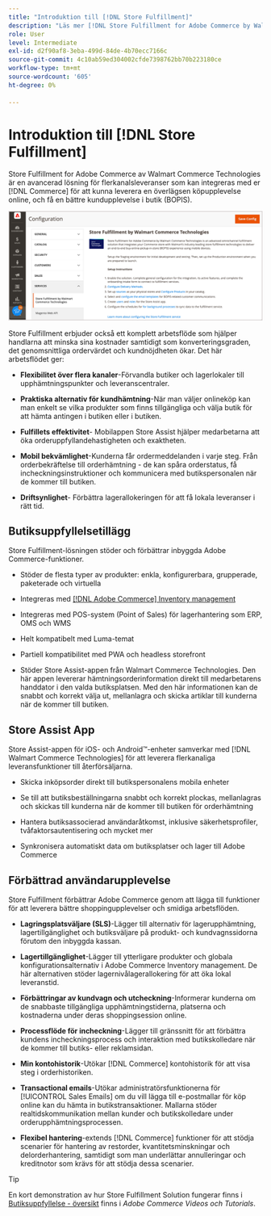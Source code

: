 ```yaml
---
title: "Introduktion till [!DNL Store Fulfillment]"
description: "Läs mer [!DNL Store Fulfillment for Adobe Commerce by Walmart Commerce Technologies] har stöd för att köpa online, hämta i butik (BOPIS) för kunder. Använd mobilen Store Assist för att effektivisera BOPIS-leveranser och orderbehandling för butikskolledare och Commerce-kunder."
role: User
level: Intermediate
exl-id: d2f90af8-3eba-499d-84de-4b70ecc7166c
source-git-commit: 4c10ab59ed304002cfde7398762bb70b223180ce
workflow-type: tm+mt
source-wordcount: '605'
ht-degree: 0%

---
```


# Introduktion till [!DNL Store Fulfillment]

Store Fulfillment for Adobe Commerce av Walmart Commerce Technologies är en avancerad lösning för flerkanalsleveranser som kan integreras med er [!DNL Commerce] för att kunna leverera en överlägsen köpupplevelse online, och få en bättre kundupplevelse i butik (BOPIS).

![Konfiguration av Adobe-administratör för lagringslösning](assets/store-fulfillment-admin-home.png)

Store Fulfillment erbjuder också ett komplett arbetsflöde som hjälper handlarna att minska sina kostnader samtidigt som konverteringsgraden, det genomsnittliga ordervärdet och kundnöjdheten ökar. Det här arbetsflödet ger:

* **Flexibilitet över flera kanaler**-Förvandla butiker och lagerlokaler till upphämtningspunkter och leveranscentraler.

* **Praktiska alternativ för kundhämtning**-När man väljer onlineköp kan man enkelt se vilka produkter som finns tillgängliga och välja butik för att hämta antingen i butiken eller i butiken.

* **Fulfillets effektivitet**- Mobilappen Store Assist hjälper medarbetarna att öka orderuppfyllandehastigheten och exaktheten.

* **Mobil bekvämlighet**-Kunderna får ordermeddelanden i varje steg. Från orderbekräftelse till orderhämtning - de kan spåra orderstatus, få incheckningsinstruktioner och kommunicera med butikspersonalen när de kommer till butiken.

* **Driftsynlighet**- Förbättra lagerallokeringen för att få lokala leveranser i rätt tid.

## Butiksuppfyllelsetillägg

Store Fulfillment-lösningen stöder och förbättrar inbyggda Adobe Commerce-funktioner.

* Stöder de flesta typer av produkter: enkla, konfigurerbara, grupperade, paketerade och virtuella

* Integreras med [[!DNL Adobe Commerce] Inventory management](https://docs.magento.com/user-guide/catalog/inventory-learn-more.html)

* Integreras med POS-system (Point of Sales) för lagerhantering som ERP, OMS och WMS

* Helt kompatibelt med Luma-temat

* Partiell kompatibilitet med PWA och headless storefront

* Stöder Store Assist-appen från Walmart Commerce Technologies. Den här appen levererar hämtningsorderinformation direkt till medarbetarens handdator i den valda butiksplatsen. Med den här informationen kan de snabbt och korrekt välja ut, mellanlagra och skicka artiklar till kunderna när de kommer till butiken.

## Store Assist App

Store Assist-appen för iOS- och Android™-enheter samverkar med [!DNL Walmart Commerce Technologies] för att leverera flerkanaliga leveransfunktioner till återförsäljarna.

* Skicka inköpsorder direkt till butikspersonalens mobila enheter

* Se till att butiksbeställningarna snabbt och korrekt plockas, mellanlagras och skickas till kunderna när de kommer till butiken för orderhämtning

* Hantera butiksassocierad användaråtkomst, inklusive säkerhetsprofiler, tvåfaktorsautentisering och mycket mer

* Synkronisera automatiskt data om butiksplatser och lager till Adobe Commerce

## Förbättrad användarupplevelse

Store Fulfillment förbättrar Adobe Commerce genom att lägga till funktioner för att leverera bättre shoppingupplevelser och smidiga arbetsflöden.

* **Lagringsplatsväljare (SLS)**-Lägger till alternativ för lagerupphämtning, lagertillgänglighet och butiksväljare på produkt- och kundvagnssidorna förutom den inbyggda kassan.

* **Lagertillgänglighet**-Lägger till ytterligare produkter och globala konfigurationsalternativ i Adobe Commerce Inventory management. De här alternativen stöder lagernivålagerallokering för att öka lokal leveranstid.

* **Förbättringar av kundvagn och utcheckning**-Informerar kunderna om de snabbaste tillgängliga upphämtningstiderna, platserna och kostnaderna under deras shoppingsession online.

* **Processflöde för incheckning**-Lägger till gränssnitt för att förbättra kundens incheckningsprocess och interaktion med butikskolledare när de kommer till butiks- eller reklamsidan.

* **Min kontohistorik**-Utökar [!DNL Commerce] kontohistorik för att visa steg i orderhistoriken.

* **Transactional emails**-Utökar administratörsfunktionerna för [!UICONTROL Sales Emails] om du vill lägga till e-postmallar för köp online kan du hämta in butikstransaktioner. Mallarna stöder realtidskommunikation mellan kunder och butikskolledare under orderupphämtningsprocessen.

* **Flexibel hantering**-extends [!DNL Commerce] funktioner för att stödja scenarier för hantering av restorder, kvantitetsminskningar och delorderhantering, samtidigt som man underlättar annulleringar och kreditnotor som krävs för att stödja dessa scenarier.

>[!TIP]
>
> En kort demonstration av hur Store Fulfillment Solution fungerar finns i [Butiksuppfyllelse - översikt](https://experienceleague.adobe.com/docs/commerce-learn/tutorials/orders/store-fulfillment.html) finns i _Adobe Commerce Videos och Tutorials_.


